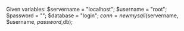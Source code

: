 Given variables:
  $servername = "localhost";
  $username = "root";
  $password = "";
  $database = "login";
  $conn = new mysqli($servername, $username, $password,$db);
